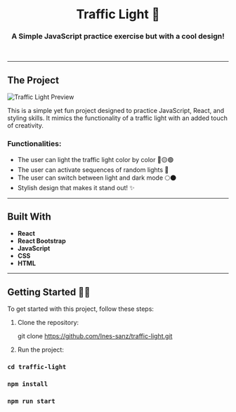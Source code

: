 <!-- PROJECT LOGO -->
<p align="center">

  <h1 align="center">Traffic Light 🚦</h1>

  <h3 align="center">
    A Simple JavaScript practice exercise but with a cool design!
  </h3>
  <br />
</p>

---

## The Project
![Traffic Light Preview](https://res.cloudinary.com/dtr9ffwyc/image/upload/v1737542582/traffic-light-preview_yiisc3.png)

This is a simple yet fun project designed to practice JavaScript, React, and styling skills. It mimics the functionality of a traffic light with an added touch of creativity.

### Functionalities:

- The user can light the traffic light color by color 🔴🟡🟢
- The user can activate sequences of random lights 🎲
- The user can switch between light and dark mode 🌕🌑
- Stylish design that makes it stand out! ✨

---

## Built With

- **React**
- **React Bootstrap**
- **JavaScript**
- **CSS**
- **HTML**

---

## Getting Started ☝🏻

To get started with this project, follow these steps:

1. Clone the repository:
   
   git clone https://github.com/Ines-sanz/traffic-light.git

2. Run the project:
### `cd traffic-light`
### `npm install`
### `npm run start`
